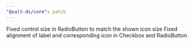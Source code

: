 ```yaml
---
"@salt-ds/core": patch
---
```


Fixed control size in RadioButton to match the shown icon size
Fixed alignment of label and corresponding icon in Checkbox and RadioButton
